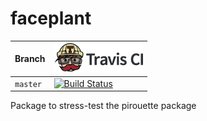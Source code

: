 # faceplant

Branch|[![Travis CI logo](pics/TravisCI.png)](https://travis-ci.org)
---|---
`master`|[![Build Status](https://travis-ci.org/richelbilderbeek/faceplant.svg?branch=master)](https://travis-ci.org/richelbilderbeek/faceplant)

Package to stress-test the pirouette package 
